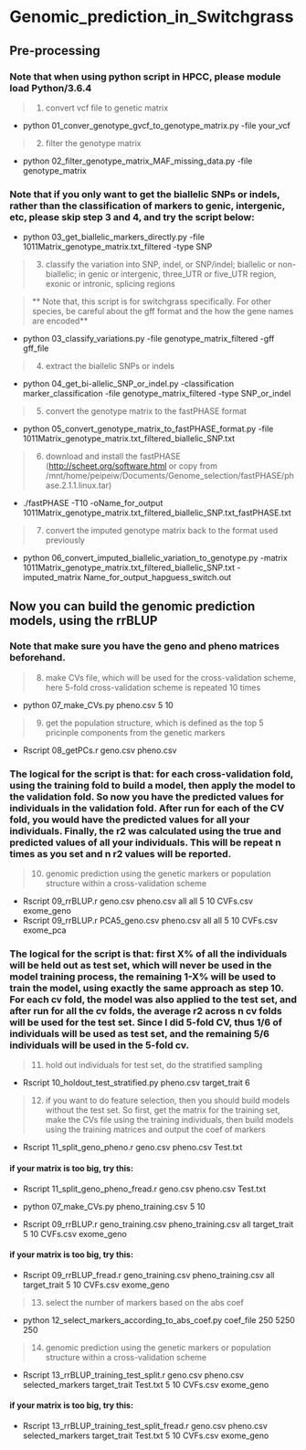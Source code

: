 # Genomic_prediction_in_Switchgrass

## Pre-processing
### Note that when using python script in HPCC, please module load Python/3.6.4

> 1. convert vcf file to genetic matrix
 - python 01_conver_genotype_gvcf_to_genotype_matrix.py -file your_vcf
 
> 2. filter the genotype matrix
 - python 02_filter_genotype_matrix_MAF_missing_data.py -file genotype_matrix
 
### Note that if you only want to get the biallelic SNPs or indels, rather than the classification of markers to genic, intergenic, etc, please skip step 3 and 4, and try the script below:
 - python 03_get_biallelic_markers_directly.py -file 1011Matrix_genotype_matrix.txt_filtered -type SNP

> 3. classify the variation into SNP, indel, or SNP/indel; biallelic or non-biallelic; in genic or intergenic, three_UTR or five_UTR region, exonic or intronic, splicing regions

> ** Note that, this script is for switchgrass specifically. For other species, be careful about the gff format and the how the gene names are encoded**

 - python 03_classify_variations.py -file genotype_matrix_filtered -gff gff_file

> 4. extract the biallelic SNPs or indels
 - python 04_get_bi-allelic_SNP_or_indel.py -classification marker_classification -file genotype_matrix_filtered -type SNP_or_indel

 
> 5. convert the genotype matrix to the fastPHASE format
 - python 05_convert_genotype_matrix_to_fastPHASE_format.py -file 1011Matrix_genotype_matrix.txt_filtered_biallelic_SNP.txt
 
> 6. download and install the fastPHASE (http://scheet.org/software.html or copy from /mnt/home/peipeiw/Documents/Genome_selection/fastPHASE/phase.2.1.1.linux.tar)
 - ./fastPHASE -T10 -oName_for_output 1011Matrix_genotype_matrix.txt_filtered_biallelic_SNP.txt_fastPHASE.txt

> 7. convert the imputed genotype matrix back to the format used previously
 - python 06_convert_imputed_biallelic_variation_to_genotype.py -matrix 1011Matrix_genotype_matrix.txt_filtered_biallelic_SNP.txt -imputed_matrix Name_for_output_hapguess_switch.out
 
 
## Now you can build the genomic prediction models, using the rrBLUP
### Note that make sure you have the geno and pheno matrices beforehand.
> 8. make CVs file, which will be used for the cross-validation scheme, here 5-fold cross-validation scheme is repeated 10 times
 - python 07_make_CVs.py pheno.csv 5 10

> 9. get the population structure, which is defined as the top 5 pricinple components from the genetic markers
 - Rscript 08_getPCs.r geno.csv pheno.csv

### The logical for the script is that: for each cross-validation fold, using the training fold to build a model, then apply the model to the validation fold. So now you have the predicted values for individuals in the  validation fold. After run for each of the CV fold, you would have the predicted values for all your individuals. Finally, the r2 was calculated using the true and predicted values of all your individuals. This will be repeat n times as you set and n r2 values will be reported.
> 10. genomic prediction using the genetic markers or population structure within a cross-validation scheme
 - Rscript 09_rrBLUP.r geno.csv pheno.csv all all 5 10 CVFs.csv exome_geno
 - Rscript 09_rrBLUP.r PCA5_geno.csv pheno.csv all all 5 10 CVFs.csv exome_pca

### The logical for the script is that: first X% of all the individuals will be held out as test set, which will never be used in the model training process, the remaining 1-X% will be used to train the model, using exactly the same approach as step 10. For each cv fold, the model was also applied to the test set, and after run for all the cv folds, the average r2 across n cv folds will be used for the test set. Since I did 5-fold CV, thus 1/6 of individuals will be used as test set, and the remaining 5/6 individuals will be used in the  5-fold cv.
> 11. hold out individuals for test set, do the stratified sampling
 - Rscript 10_holdout_test_stratified.py pheno.csv target_trait 6

> 12. if you want to do feature selection, then you should build models without the test set. So first, get the matrix for the training set, make the CVs file using the training individuals, then build models using the training matrices and output the coef of markers
 - Rscript 11_split_geno_pheno.r geno.csv pheno.csv Test.txt
#### if your matrix is too big, try this:
 - Rscript 11_split_geno_pheno_fread.r geno.csv pheno.csv Test.txt
 
 - python 07_make_CVs.py pheno_training.csv 5 10
 - Rscript 09_rrBLUP.r geno_training.csv pheno_training.csv all target_trait 5 10 CVFs.csv exome_geno
#### if your matrix is too big, try this:
 - Rscript 09_rrBLUP_fread.r geno_training.csv pheno_training.csv all target_trait 5 10 CVFs.csv exome_geno

> 13. select the number of markers based on the abs coef
 - python 12_select_markers_according_to_abs_coef.py coef_file 250 5250 250

> 14. genomic prediction using the genetic markers or population structure within a cross-validation scheme
 - Rscript 13_rrBLUP_training_test_split.r geno.csv pheno.csv selected_markers target_trait Test.txt 5 10 CVFs.csv exome_geno
#### if your matrix is too big, try this:
 - Rscript 13_rrBLUP_training_test_split_fread.r geno.csv pheno.csv selected_markers target_trait Test.txt 5 10 CVFs.csv exome_geno


